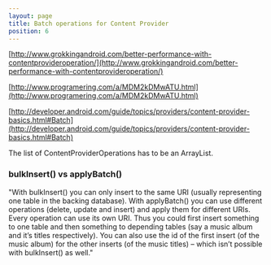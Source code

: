 ```yaml
---
layout: page
title: Batch operations for Content Provider
position: 6
---
```


[http://www.grokkingandroid.com/better-performance-with-contentprovideroperation/](http://www.grokkingandroid.com/better-performance-with-contentprovideroperation/)

[http://www.programering.com/a/MDM2kDMwATU.html](http://www.programering.com/a/MDM2kDMwATU.html)

[http://developer.android.com/guide/topics/providers/content-provider-basics.html#Batch](http://developer.android.com/guide/topics/providers/content-provider-basics.html#Batch)


The list of ContentProviderOperations has to be an ArrayList.

### bulkInsert() vs applyBatch()

"With bulkInsert() you can only insert to the same URI (usually representing one table in the backing database). With applyBatch() you can use different operations (delete, update and insert) and apply them for different URIs. Every operation can use its own URI.
Thus you could first insert something to one table and then something to depending tables (say a music album and it’s titles respectively). You can also use the id of the first insert (of the music album) for the other inserts (of the music titles) – which isn’t possible with bulkInsert() as well."